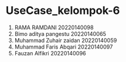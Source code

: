 # UseCase_kelompok-6
1. RAMA RAMDANI 20220140098
2. Bimo aditya pangestu 20220140065
3. Muhammad Zuhair zaidan 20220140059
4. Muhammad Faris Abqari 20220140097
5.  Fauzan Alfikri 20220140096


